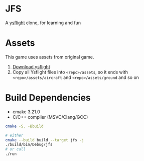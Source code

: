 # JFS
A [ysflight](https://ysflight.org/) clone, for learning and fun

# Assets
This game uses assets from original game.

1. [Download ysflight](https://ysflight.org/download/)
2. Copy all Ysflight files into `<repo>/assets`, so it ends with `<repo>/assets/aircraft` and `<repo>/assets/ground` and so on

# Build Dependencies
- cmake 3.21.0
- C/C++ compiler (MSVC/Clang/GCC)

```sh
cmake -S. -Bbuild

# either
cmake --build build --target jfs -j
./build/bin/Debug/jfs
# or call
./run
```
